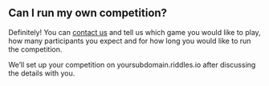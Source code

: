 ## Can I run my own competition?

Definitely! You can [contact us](https://www.riddles.io/contact) and tell
us which game you would like to play, how many participants you expect and for
how long you would like to run the competition.

We’ll set up your competition on yoursubdomain.riddles.io after discussing the
details with you.
